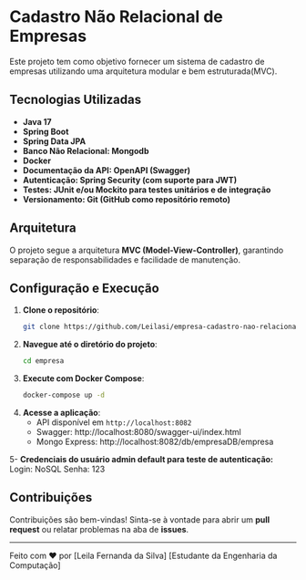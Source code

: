 # Cadastro Não Relacional de Empresas

Este projeto tem como objetivo fornecer um sistema de cadastro de empresas utilizando uma arquitetura modular e bem estruturada(MVC).

## Tecnologias Utilizadas
- **Java 17**
- **Spring Boot**
- **Spring Data JPA**
- **Banco Não Relacional: Mongodb**
- **Docker**
- **Documentação da API: OpenAPI (Swagger)**
- **Autenticação: Spring Security (com suporte para JWT)**
- **Testes: JUnit e/ou Mockito para testes unitários e de integração**
- **Versionamento: Git (GitHub como repositório remoto)**



## Arquitetura
O projeto segue a arquitetura **MVC (Model-View-Controller)**, garantindo separação de responsabilidades e facilidade de manutenção.

## Configuração e Execução
1. **Clone o repositório**:
   ```bash
   git clone https://github.com/Leilasi/empresa-cadastro-nao-relacional
   ```
2. **Navegue até o diretório do projeto**:
   ```bash
   cd empresa
   ```
3. **Execute com Docker Compose**:
   ```bash
   docker-compose up -d
   ```
4. **Acesse a aplicação**:
   - API disponível em `http://localhost:8082`
   - Swagger: http://localhost:8080/swagger-ui/index.html
   - Mongo Express: http://localhost:8082/db/empresaDB/empresa

5- **Credenciais do usuário admin default para teste de autenticação:**
Login: NoSQL
Senha: 123

## Contribuições
Contribuições são bem-vindas! Sinta-se à vontade para abrir um **pull request** ou relatar problemas na aba de **issues**.

---

Feito com ❤️ por [Leila Fernanda da Silva]  [Estudante da Engenharia da Computação] 


